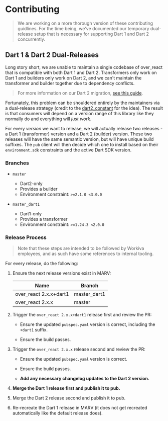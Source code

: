 # Contributing

> We are working on a more thorough version of these contributing guidlines. For
> the time being, we've documented our temporary dual-release setup that is
> necessary for supporting Dart 1 and Dart 2 concurrently.

## Dart 1 & Dart 2 Dual-Releases

Long story short, we are unable to maintain a single codebase of over_react that
is compatible with both Dart 1 and Dart 2. Transformers only work on Dart 1 and
builders only work on Dart 2, and we can't maintain the transformer and builder
together due to dependency conflicts.

> For more information on our Dart 2 migration, [see this guide](/doc/dart2_migration.md).

Fortunately, this problem can be shouldered entirely by the maintainers via a
dual-release strategy (credit to the [dart2_constant](https://pub.dartlang.org/packages/dart2_constant)
for the idea). The result is that consumers will depend on a version range of
this library like they normally do and everything will _just work_.

For every _version_ we want to release, we will actually release two releases -
a Dart 1 (transformer) version and a Dart 2 (builder) version. These two
releases will have the same semantic version, but will have unique build
suffixes. The `pub` client will then decide which one to install based on their
`environment.sdk` constraints and the active Dart SDK version.

### Branches

- `master`
  - Dart2-only
  - Provides a builder
  - Environment constraint: `>=2.1.0 <3.0.0`

- `master_dart1`
  - Dart1-only
  - Provides a transformer
  - Environment constraint: `>=1.24.3 <2.0.0`

### Release Process

> Note that these steps are intended to be followed by Workiva employees, and as
> such have some references to internal tooling.

For every release, do the following:

1. Ensure the next release versions exist in MARV:

    Name | Branch
    ---- | ------
    over_react 2.x.x+dart1 | master_dart1
    over_react 2.x.x | master

1. Trigger the `over_react 2.x.x+dart1` release first and review the PR:

   - Ensure the updated `pubspec.yaml` version is correct, including the
     `+dart1` suffix.

   - Ensure the build passes.

1. Trigger the `over_react 2.x.x` release second and review the PR:

   - Ensure the updated `pubspec.yaml` version is correct.

   - Ensure the build passes.

   - **Add any necessary changelog updates to the Dart 2 version.**

1. **Merge the Dart 1 release first and publish it to pub.**

1. Merge the Dart 2 release second and publish it to pub.

1. Re-recreate the Dart 1 release in MARV (it does not get recreated
   automatically like the default release does).

